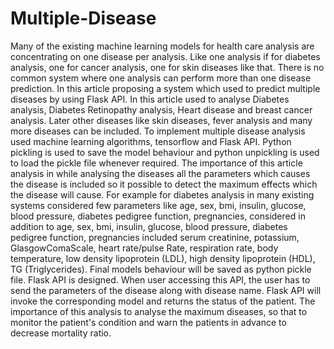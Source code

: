 # Multiple-Disease

Many of the existing machine learning models for health care analysis are concentrating on one disease per analysis. Like one analysis if for diabetes analysis, one for cancer analysis, one for skin diseases like that. There is no common system where one analysis can perform more than one disease prediction. In this article proposing a system which used to predict multiple diseases by using Flask API. In this article used to analyse Diabetes analysis, Diabetes Retinopathy analysis, Heart disease and breast cancer analysis. Later other diseases like skin diseases, fever analysis and many more diseases can be included. To implement multiple disease analysis used machine learning algorithms, tensorflow and Flask API. Python pickling is used to save the model behaviour and python unpickling is used to load the pickle file whenever required. The importance of this article analysis in while analysing the diseases all the parameters which causes the disease is included so it possible to detect the maximum effects which the disease will cause. For example for diabetes analysis in many existing systems considered few parameters like age, sex, bmi, insulin, glucose, blood pressure, diabetes pedigree function, pregnancies, considered in addition to age, sex, bmi, insulin, glucose, blood pressure, diabetes pedigree function, pregnancies included serum creatinine, potassium, GlasgowComaScale, heart rate/pulse Rate, respiration rate, body temperature, low density lipoprotein (LDL), high density lipoprotein (HDL), TG (Triglycerides). Final models behaviour will be saved as python pickle file. Flask API is designed. When user accessing this API, the user has to send the parameters of the disease along with disease name. Flask API will invoke the corresponding model and returns the status of the patient. The importance of this analysis to analyse the maximum diseases, so that to monitor the patient's condition and warn the patients in advance to decrease mortality ratio.
